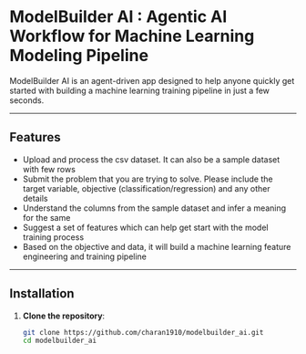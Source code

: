 # ModelBuilder AI : Agentic AI Workflow for Machine Learning Modeling Pipeline

ModelBuilder AI is an agent-driven app designed to help anyone quickly get started with building a machine learning training pipeline in just a few seconds.

---

## Features

- Upload and process the csv dataset. It can also be a sample dataset with few rows
- Submit the problem that you are trying to solve. Please include the target variable, objective (classification/regression) and any other details
- Understand the columns from the sample dataset and infer a meaning for the same
- Suggest a set of features which can help get start with the model training process
- Based on the objective and data, it will build a machine learning feature engineering and training pipeline

---

## Installation

1. **Clone the repository**:
   ```bash
   git clone https://github.com/charan1910/modelbuilder_ai.git
   cd modelbuilder_ai
